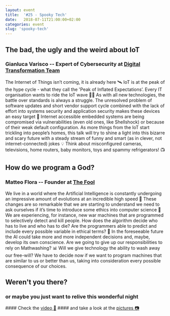 ```yaml
---
layout: event
title:  '#25 - Spooky Tech'
date:   2018-07-11T21:00:00+02:00
categories: event
slug: 'spooky-tech'
---
```


## The bad, the ugly and the weird about IoT
### Gianluca Varisco -- Expert of Cybersecurity at [Digital Transformation Team](https://teamdigitale.governo.it/en/)

The Internet of Things isn’t coming, it is already here 🛰 IoT is at the peak of the hype cycle - what they call the 'Peak of Inflated Expectations’. Every IT organisation wants to ride the IoT wave 🏄‍♀️ As with all new technologies, the battle over standards is always a struggle. The unresolved problem of software updates and short vendor support cycle combined with the lack of effort into systems security and application security makes these devices an easy target 🎯 Internet accessible embedded systems are being compromised via vulnerabilities (even old ones, like Shellshock) or because of their weak default configuration. As more things from the IoT start trickling into people’s homes, this talk will try to shine a light into this bizarre and scary future with a steady stream of funny and smart (as in clever, not internet-connected) jokes 💡 Think about misconfigured cameras, televisions, home routers, baby monitors, toys and spammy refrigerators! 📺

<script async class="speakerdeck-embed" data-id="b0eec62afea644e9acd146c747ddccaf" data-ratio="1.77777777777778" src="//speakerdeck.com/assets/embed.js"></script>

## How do we program a God?
### Matteo Flora -- Founder at [The Fool](http://thefool.it/en/)

We live in a world where the Artificial Intelligence is constantly undergoing an impressive amount of evolutions at an incredible high speed 💨 These changes are so remarkable that we are starting to understand we need to ask ourselves if it’s time to introduce some ethics into computer science 🤖 We are experiencing, for instance, new war machines that are programmed to selectively detect and kill people. How does the algorithm decide who has to live and who has to die? Are the programmers able to predict and include every possible variable in ethical terms? 🤔 In the foreseeable future the AI could take more and more independent decisions and, maybe, develop its own conscience. Are we going to give up our responsibilities to rely on Mathwashing? 📊 Will we give technology the ability to wash away our free-will? We have to decide now if we want to program machines that are similar to us or better than us, taking into consideration every possible consequence of our choices.

<script async class="speakerdeck-embed" data-id="5d5fd15e33a64ba5b6dff1c509f2fbcc" data-ratio="1.77777777777778" src="//speakerdeck.com/assets/embed.js"></script>

## Weren't you there?
### or maybe you just want to relive this wonderful night
<section class="fb-links">
#### Check the <a id="fb_photo_album" class="btn-facebook" target="_blank" href="//www.facebook.com/speckandtech/videos/919233948274561/">video 📼</a>
#### and take a look at the <a id="fb_photo_album" class="btn-facebook" target="_blank" href="//bit.ly/ST-25p">pictures &#128247;</a>
</section>
